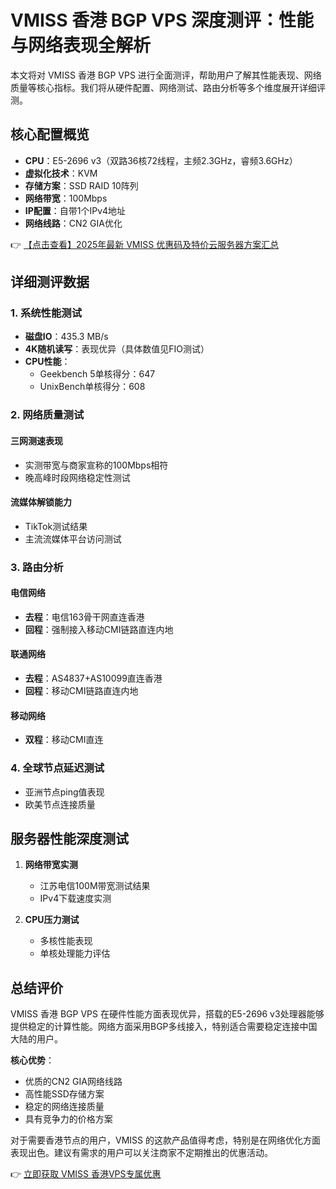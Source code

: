 # VMISS 香港 BGP VPS 深度测评：性能与网络表现全解析

本文将对 VMISS 香港 BGP VPS 进行全面测评，帮助用户了解其性能表现、网络质量等核心指标。我们将从硬件配置、网络测试、路由分析等多个维度展开详细评测。

## 核心配置概览

- **CPU**：E5-2696 v3（双路36核72线程，主频2.3GHz，睿频3.6GHz）
- **虚拟化技术**：KVM
- **存储方案**：SSD RAID 10阵列
- **网络带宽**：100Mbps
- **IP配置**：自带1个IPv4地址
- **网络线路**：CN2 GIA优化

👉 [【点击查看】2025年最新 VMISS 优惠码及特价云服务器方案汇总](https://bit.ly/Vmiss)

## 详细测评数据

### 1. 系统性能测试

- **磁盘IO**：435.3 MB/s
- **4K随机读写**：表现优异（具体数值见FIO测试）
- **CPU性能**：
  - Geekbench 5单核得分：647
  - UnixBench单核得分：608

### 2. 网络质量测试

#### 三网测速表现
- 实测带宽与商家宣称的100Mbps相符
- 晚高峰时段网络稳定性测试

#### 流媒体解锁能力
- TikTok测试结果
- 主流流媒体平台访问测试

### 3. 路由分析

#### 电信网络
- **去程**：电信163骨干网直连香港
- **回程**：强制接入移动CMI链路直连内地

#### 联通网络
- **去程**：AS4837+AS10099直连香港
- **回程**：移动CMI链路直连内地

#### 移动网络
- **双程**：移动CMI直连

### 4. 全球节点延迟测试

- 亚洲节点ping值表现
- 欧美节点连接质量

## 服务器性能深度测试

1. **网络带宽实测**
   - 江苏电信100M带宽测试结果
   - IPv4下载速度实测

2. **CPU压力测试**
   - 多核性能表现
   - 单核处理能力评估

## 总结评价

VMISS 香港 BGP VPS 在硬件性能方面表现优异，搭载的E5-2696 v3处理器能够提供稳定的计算性能。网络方面采用BGP多线接入，特别适合需要稳定连接中国大陆的用户。

**核心优势**：
- 优质的CN2 GIA网络线路
- 高性能SSD存储方案
- 稳定的网络连接质量
- 具有竞争力的价格方案

对于需要香港节点的用户，VMISS 的这款产品值得考虑，特别是在网络优化方面表现出色。建议有需求的用户可以关注商家不定期推出的优惠活动。

👉 [立即获取 VMISS 香港VPS专属优惠](https://bit.ly/Vmiss)